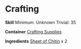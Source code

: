 <!-- TITLE: Chitin Wristguard -->
<!-- SUBTITLE:  -->
# Crafting
**Skill**
Minimum: Unknown
Trivial: 35

**Container**
[Crafting Supplies](crafting-supplies)

**Ingredients**
[Sheet of Chitin](sheet-of-chitin) x 2